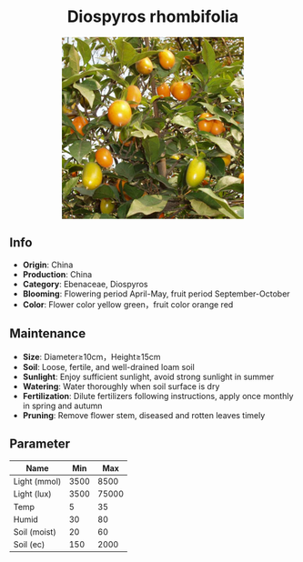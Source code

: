 <h1 align='center'>Diospyros rhombifolia</h1>
<p align="center">
    <img 
        align='center'
        width='320'
        src="../images/diospyros rhombifolia.png" 
        alt='Diospyros rhombifolia' />
</p>

## Info

 - **Origin**: China
 - **Production**: China
 - **Category**: Ebenaceae, Diospyros
 - **Blooming**: Flowering period April-May, fruit period September-October
 - **Color**: Flower color yellow green，fruit color orange red

## Maintenance

 - **Size**: Diameter≥10cm，Height≥15cm
 - **Soil**: Loose, fertile, and well-drained loam soil
 - **Sunlight**: Enjoy sufficient sunlight, avoid strong sunlight in summer
 - **Watering**: Water thoroughly when soil surface is dry
 - **Fertilization**: Dilute fertilizers following instructions, apply once monthly in spring and autumn
 - **Pruning**: Remove flower stem, diseased and rotten leaves timely

## Parameter

| Name         | Min  | Max   |
|--------------|------|-------|
| Light (mmol) | 3500 | 8500  |
| Light (lux)  | 3500 | 75000 |
| Temp         | 5    | 35    |
| Humid        | 30   | 80    |
| Soil (moist) | 20   | 60    |
| Soil (ec)    | 150  | 2000  |